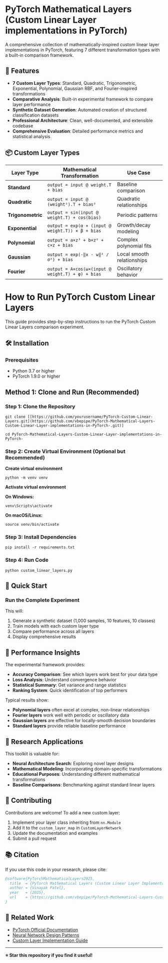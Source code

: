 # PyTorch Mathematical Layers (Custom Linear Layer implementations in PyTorch)
A comprehensive collection of mathematically-inspired custom linear layer implementations in PyTorch, featuring 7 different transformation types with a built-in comparison framework.

## 🚀 Features

- **7 Custom Layer Types**: Standard, Quadratic, Trigonometric, Exponential, Polynomial, Gaussian RBF, and Fourier-inspired transformations
- **Comparative Analysis**: Built-in experimental framework to compare layer performance
- **Synthetic Dataset Generation**: Automated creation of structured classification datasets
- **Professional Architecture**: Clean, well-documented, and extensible codebase
- **Comprehensive Evaluation**: Detailed performance metrics and statistical analysis

## 📦 Custom Layer Types

| Layer Type | Mathematical Transformation | Use Case |
|------------|----------------------------|----------|
| **Standard** | `output = input @ weight.T + bias` | Baseline comparison |
| **Quadratic** | `output = input @ (weight²).T + bias²` | Quadratic relationships |
| **Trigonometric** | `output = sin(input @ weight.T) + cos(bias)` | Periodic patterns |
| **Exponential** | `output = exp(α × (input @ weight.T)) × β + bias` | Growth/decay modeling |
| **Polynomial** | `output = a×z³ + b×z² + c×z + bias` | Complex polynomial fits |
| **Gaussian** | `output = exp(-‖x - w‖² / σ²) + bias` | Local smooth relationships |
| **Fourier** | `output = A×cos(ω×(input @ weight.T) + φ) + bias` | Oscillatory behavior |


# How to Run PyTorch Custom Linear Layers

This guide provides step-by-step instructions to run the PyTorch Custom Linear Layers comparison experiment.

## 🛠️ Installation

### Prerequisites
- Python 3.7 or higher
- PyTorch 1.9.0 or higher

## Method 1: Clone and Run (Recommended)

### Step 1: Clone the Repository

`git clone [[https://github.com/yourusername/PyTorch-Custom-Linear-Layers.git](https://github.com/vbepipe/PyTorch-Mathematical-Layers-Custom-Linear-Layer-implementations-in-PyTorch-.git)]`

`cd PyTorch-Mathematical-Layers-Custom-Linear-Layer-implementations-in-PyTorch-`

### Step 2: Create Virtual Environment (Optional but Recommended)

**Create virtual environment**

`python -m venv venv`

**Activate virtual environment**

**On Windows:**

`venv\Scripts\activate`

**On macOS/Linux:**

`source venv/bin/activate`

### Step 3: Install Dependencies

`pip install -r requirements.txt`

### Step 4: Run Code

`python custom_linear_layers.py`


## 🚀 Quick Start

### Run the Complete Experiment
This will:
1. Generate a synthetic dataset (1,000 samples, 10 features, 10 classes)
2. Train models with each custom layer type
3. Compare performance across all layers
4. Display comprehensive results

## 🎯 Performance Insights

The experimental framework provides:
- **Accuracy Comparison**: See which layers work best for your data type
- **Loss Analysis**: Understand convergence behavior
- **Statistical Summary**: Get variance and range statistics
- **Ranking System**: Quick identification of top performers

Typical results show:
- **Polynomial layers** often excel at complex, non-linear relationships
- **Fourier layers** work well with periodic or oscillatory data
- **Gaussian layers** are effective for locally-smooth decision boundaries
- **Standard layers** provide reliable baseline performance

## 🔬 Research Applications

This toolkit is valuable for:
- **Neural Architecture Search**: Exploring novel layer designs
- **Mathematical Modeling**: Incorporating domain-specific transformations
- **Educational Purposes**: Understanding different mathematical transformations
- **Baseline Comparisons**: Benchmarking against standard linear layers

## 🤝 Contributing

Contributions are welcome! To add a new custom layer:

1. Implement your layer class inheriting from `nn.Module`
2. Add it to the `custom_layer_map` in `CustomLayerNetwork`
3. Update the documentation and examples
4. Submit a pull request

## 📚 Citation

If you use this code in your research, please cite:

```bibtex
@software{PyTorchMathematicalLayers2025,
  title  = {PyTorch Mathematical Layers (Custom Linear Layer Implementations in PyTorch)},
  author = {Vinayak Patel},
  year   = {2025},
  url    = {https://github.com/vbepipe/PyTorch-Mathematical-Layers-Custom-Linear-Layer-implementations-in-PyTorch-}
}
```

## 🔗 Related Work

- [PyTorch Official Documentation](https://pytorch.org/docs/)
- [Neural Network Design Patterns](https://pytorch.org/tutorials/)
- [Custom Layer Implementation Guide](https://pytorch.org/tutorials/beginner/examples_nn/polynomial_module.html)

---

**⭐ Star this repository if you find it useful!**



